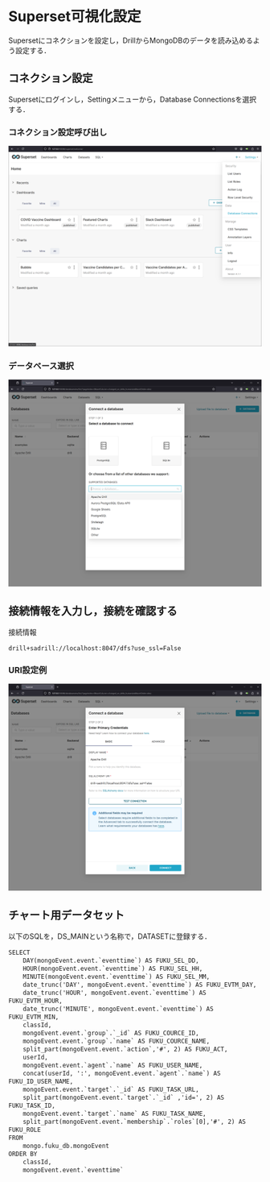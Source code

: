 # Superset可視化設定
Supersetにコネクションを設定し，DrillからMongoDBのデータを読み込めるよう設定する．  

## コネクション設定
Supersetにログインし，Settingメニューから，Database Connectionsを選択する．  

### コネクション設定呼び出し
![コネクション設定](image/conn_db.png)

### データベース選択
![データベース選択](image/conn_sel_drill.png)

## 接続情報を入力し，接続を確認する
接続情報  
```
drill+sadrill://localhost:8047/dfs?use_ssl=False
```
### URI設定例
![接続情報入力](image/conn_set_uri.png)

## チャート用データセット
以下のSQLを，DS_MAINという名称で，DATASETに登録する．  

```
SELECT 
    DAY(mongoEvent.event.`eventtime`) AS FUKU_SEL_DD,
    HOUR(mongoEvent.event.`eventtime`) AS FUKU_SEL_HH,
    MINUTE(mongoEvent.event.`eventtime`) AS FUKU_SEL_MM,
    date_trunc('DAY', mongoEvent.event.`eventtime`) AS FUKU_EVTM_DAY,
    date_trunc('HOUR', mongoEvent.event.`eventtime`) AS FUKU_EVTM_HOUR,
    date_trunc('MINUTE', mongoEvent.event.`eventtime`) AS FUKU_EVTM_MIN,
    classId,
    mongoEvent.event.`group`.`_id` AS FUKU_COURCE_ID,
    mongoEvent.event.`group`.`name` AS FUKU_COURCE_NAME,
    split_part(mongoEvent.event.`action`,'#', 2) AS FUKU_ACT,
    userId,
    mongoEvent.event.`agent`.`name` AS FUKU_USER_NAME,
    concat(userId, ':', mongoEvent.event.`agent`.`name`) AS FUKU_ID_USER_NAME,
    mongoEvent.event.`target`.`_id` AS FUKU_TASK_URL,
    split_part(mongoEvent.event.`target`.`_id` ,'id=', 2) AS FUKU_TASK_ID,
    mongoEvent.event.`target`.`name` AS FUKU_TASK_NAME,
    split_part(mongoEvent.event.`membership`.`roles`[0],'#', 2) AS FUKU_ROLE
FROM 
    mongo.fuku_db.mongoEvent
ORDER BY
    classId,
    mongoEvent.event.`eventtime`
```
